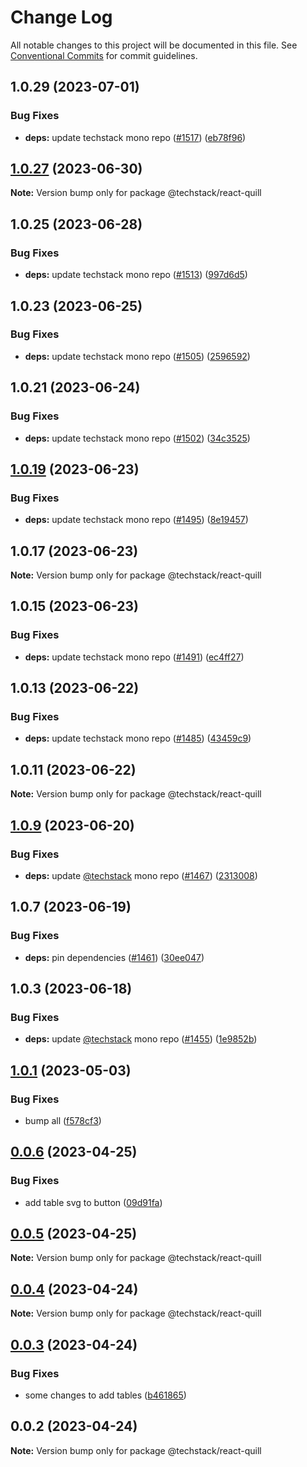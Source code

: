 # Change Log

All notable changes to this project will be documented in this file.
See [Conventional Commits](https://conventionalcommits.org) for commit guidelines.

## 1.0.29 (2023-07-01)


### Bug Fixes

* **deps:** update techstack mono repo ([#1517](https://github.com/The-Code-Monkey/TechStack/issues/1517)) ([eb78f96](https://github.com/The-Code-Monkey/TechStack/commit/eb78f96f53469c4b4901a4e6685081fc15330700))





## [1.0.27](https://github.com/The-Code-Monkey/TechStack/compare/@techstack/react-quill@1.0.25...@techstack/react-quill@1.0.27) (2023-06-30)

**Note:** Version bump only for package @techstack/react-quill





## 1.0.25 (2023-06-28)


### Bug Fixes

* **deps:** update techstack mono repo ([#1513](https://github.com/The-Code-Monkey/TechStack/issues/1513)) ([997d6d5](https://github.com/The-Code-Monkey/TechStack/commit/997d6d5ecb5c767f4d758ddb77c00f8f2be384a7))





## 1.0.23 (2023-06-25)


### Bug Fixes

* **deps:** update techstack mono repo ([#1505](https://github.com/The-Code-Monkey/TechStack/issues/1505)) ([2596592](https://github.com/The-Code-Monkey/TechStack/commit/2596592463db9afa84cb242cc3950bc4c3112bb8))





## 1.0.21 (2023-06-24)


### Bug Fixes

* **deps:** update techstack mono repo ([#1502](https://github.com/The-Code-Monkey/TechStack/issues/1502)) ([34c3525](https://github.com/The-Code-Monkey/TechStack/commit/34c35252b2c312c35796d9e9867146f1ce28fa5d))





## [1.0.19](https://github.com/The-Code-Monkey/TechStack/compare/@techstack/react-quill@1.0.17...@techstack/react-quill@1.0.19) (2023-06-23)


### Bug Fixes

* **deps:** update techstack mono repo ([#1495](https://github.com/The-Code-Monkey/TechStack/issues/1495)) ([8e19457](https://github.com/The-Code-Monkey/TechStack/commit/8e19457e073c4bce6131fba225f3be6e55031af8))





## 1.0.17 (2023-06-23)

**Note:** Version bump only for package @techstack/react-quill





## 1.0.15 (2023-06-23)


### Bug Fixes

* **deps:** update techstack mono repo ([#1491](https://github.com/The-Code-Monkey/TechStack/issues/1491)) ([ec4ff27](https://github.com/The-Code-Monkey/TechStack/commit/ec4ff272cb4113ca4d5e7bfe4f4c8c6899ce9750))





## 1.0.13 (2023-06-22)


### Bug Fixes

* **deps:** update techstack mono repo ([#1485](https://github.com/The-Code-Monkey/TechStack/issues/1485)) ([43459c9](https://github.com/The-Code-Monkey/TechStack/commit/43459c99a983e1750a516c320ffbad1a86b25059))





## 1.0.11 (2023-06-22)

**Note:** Version bump only for package @techstack/react-quill





## [1.0.9](https://github.com/The-Code-Monkey/TechStack/compare/@techstack/react-quill@1.0.7...@techstack/react-quill@1.0.9) (2023-06-20)


### Bug Fixes

* **deps:** update [@techstack](https://github.com/techstack) mono repo ([#1467](https://github.com/The-Code-Monkey/TechStack/issues/1467)) ([2313008](https://github.com/The-Code-Monkey/TechStack/commit/23130085b96f0378dfcf36b322901849a20801fd))





## 1.0.7 (2023-06-19)


### Bug Fixes

* **deps:** pin dependencies ([#1461](https://github.com/The-Code-Monkey/TechStack/issues/1461)) ([30ee047](https://github.com/The-Code-Monkey/TechStack/commit/30ee047e29f93d5bc4f9f4557dab3958ee0a778f))





## 1.0.3 (2023-06-18)


### Bug Fixes

* **deps:** update [@techstack](https://github.com/techstack) mono repo ([#1455](https://github.com/The-Code-Monkey/TechStack/issues/1455)) ([1e9852b](https://github.com/The-Code-Monkey/TechStack/commit/1e9852b5ab9ac63f395fd42a7db86094846e10e5))





## [1.0.1](https://github.com/The-Code-Monkey/TechStack/compare/@techstack/react-quill@0.0.6...@techstack/react-quill@1.0.1) (2023-05-03)


### Bug Fixes

* bump all ([f578cf3](https://github.com/The-Code-Monkey/TechStack/commit/f578cf38ba3255645f6ca681f95987eec17e7c23))





## [0.0.6](https://github.com/The-Code-Monkey/TechStack/compare/@techstack/react-quill@0.0.5...@techstack/react-quill@0.0.6) (2023-04-25)


### Bug Fixes

* add table svg to button ([09d91fa](https://github.com/The-Code-Monkey/TechStack/commit/09d91faba75935f8e255e111b717d35a3bb3fbf7))





## [0.0.5](https://github.com/The-Code-Monkey/TechStack/compare/@techstack/react-quill@0.0.4...@techstack/react-quill@0.0.5) (2023-04-25)

**Note:** Version bump only for package @techstack/react-quill





## [0.0.4](https://github.com/The-Code-Monkey/TechStack/compare/@techstack/react-quill@0.0.3...@techstack/react-quill@0.0.4) (2023-04-24)

**Note:** Version bump only for package @techstack/react-quill





## [0.0.3](https://github.com/The-Code-Monkey/TechStack/compare/@techstack/react-quill@0.0.2...@techstack/react-quill@0.0.3) (2023-04-24)


### Bug Fixes

* some changes to add tables ([b461865](https://github.com/The-Code-Monkey/TechStack/commit/b461865ca5bd498b6fca2eba5df3bba17fd5631d))





## 0.0.2 (2023-04-24)

**Note:** Version bump only for package @techstack/react-quill
